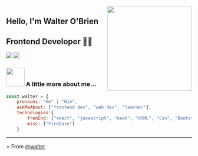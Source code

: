 <img align='right' src="https://media.giphy.com/media/M9gbBd9nbDrOTu1Mqx/giphy.gif" width="230">

## Hello, I'm Walter O'Brien
## Frontend Developer 👨‍💻

[![](https://img.shields.io/badge/LinkedIn-Walter-blue)](https://www.linkedin.com/in/abdullabek-adilov-831095243/)
[![](https://img.shields.io/badge/Gmail-Walter@gmail.com-red)](mailto:Abdullabek710@gmail.com)


### <img src="https://media.giphy.com/media/VgCDAzcKvsR6OM0uWg/giphy.gif" width="50"> A little more about me...  

```javascript
const walter = {
    pronouns: "He" | "Him",
    askMeAbout: ["frontend dev", "web dev", "learner"],
    technologies:{
        fronEnd: ["react", "javascript", "next", "HTML", "Css", "Bootstrap"],
        misc: ["Firebase"]
    }
```

---
⭐️ From [@walter](https://github.com/Genius-frontend-developer)
